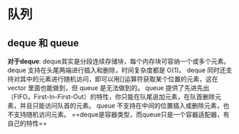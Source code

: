 # 队列
## deque 和 queue
**对于deque**:
deque其实是分段连续存储块，每个内存块可容纳一个或多个元素。
deque 支持在头尾两端进行插入和删除，时间复杂度都是 O(1)。
deque 同时还支持对其中的元素进行随机访问，即可以用[]运算符获取某个位置的元素，这在 vector 里面也能做到，但 queue 是无法做到的。
queue 提供了先进先出（FIFO，First-In-First-Out）的特性，你只能在队尾追加元素，在队首删除元素，并且只能访问队首的元素。
queue 不支持在中间的位置插入或删除元素，也不支持随机访问元素。
==deque是容器类型，而queue只是一个容器适配器，有自己的特性==
